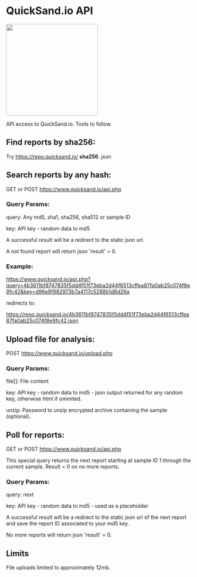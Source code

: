 # QuickSand.io API
<img src="https://quicksand.io/images/Quicksand/Icon_Colour/Quicksand-Icon-Colour.png" height="250">

API access to QuickSand.io. Tools to follow.

Find reports by sha256:
-----------------------

Try https://repo.quicksand.io/ **sha256** .json

Search reports by any hash:
---------------------------

GET or POST https://www.quicksand.io/api.php

### Query Params:

query: Any md5, sha1, sha256, sha512 or sample ID

key: API key - random data to md5

A successful result will be a redirect to the static json url.

A not found report will return json 'result' = 0.

### Example:

https://www.quicksand.io/api.php?query=4b3611bf8747835f5dd4f51f73eba2d44f6513cffea87fa0ab25c074f8e9fc42&key=d96e8f982973b7a4117c5288b1d8d26a

redirects to: 

https://repo.quicksand.io/4b3611bf8747835f5dd4f51f73eba2d44f6513cffea87fa0ab25c074f8e9fc42.json


Upload file for analysis:
-------------------------
POST https://www.quicksand.io/upload.php

### Query Params:

file[]: File content

key: API key - random data to md5 - json output returned for any random key, otherwise html if ommited.

unzip: Password to unzip encrypted archive containing the sample (optional).

Poll for reports:
-----------------

GET or POST https://www.quicksand.io/api.php

This special query returns the next report starting at sample ID 1 through the current sample. Result = 0 on no more reports.

### Query Params:

query: next

key: API key - random data to md5 - used as a placeholder

A successful result will be a redirect to the static json url of the next report and save the report ID associated to your md5 key.

No more reports will return json 'result' = 0.


Limits
------

File uploads limited to approximately 12mb.


